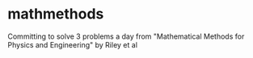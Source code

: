 # mathmethods
Committing to solve 3 problems a day from "Mathematical Methods for Physics and Engineering" by Riley et al
